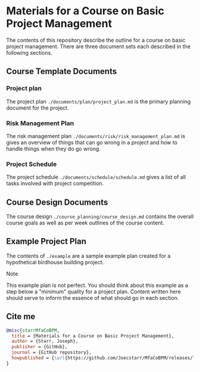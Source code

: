 # Materials for a Course on Basic Project Management

The contents of this repository describe the outline for a course on basic
project management. There are three document sets each described in the
following sections.

## Course Template Documents

### Project plan

The project plan `./documents/plan/project_plan.md` is the primary planning
document for the project.

### Risk Management Plan

The risk management plan `./documents/risk/risk_management_plan.md` is gives an
overview of things that can go wrong in a project and how to handle things when
they do go wrong.

### Project Schedule

The project schedule `./documents/schedule/schedule.md` gives a list of all
tasks involved with project competition.

## Course Design Documents

The course design `./course_planning/course_design.md` contains the overall
course goals as well as per week outlines of the course content.

## Example Project Plan

The contents of `./example` are a sample example plan created for a
hypothetical birdhouse building project.

> [!NOTE]
> This example plan is not perfect. You should think about this example as a
> step below a "minimum" quality for a project plan. Content written here
> should serve to inform the essence of what should go in each section.


## Cite me

```bibtex
@misc{starrMfaCoBPM,
  title = {Materials for a Course on Basic Project Management},
  author = {Starr, Joseph},
  publisher = {GitHub},
  journal = {GitHub repository},
  howpublished = {\url{https://github.com/Joecstarr/MfaCoBPM/releases/latest}},
}
```